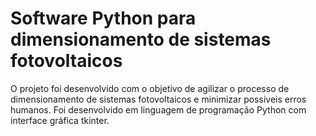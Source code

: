 # Software Python para dimensionamento de sistemas fotovoltaicos
O projeto foi desenvolvido com o objetivo de agilizar o processo de dimensionamento de sistemas fotovoltaicos e minimizar possiveis erros humanos. Foi desenvolvido em linguagem de programação Python com interface gráfica tkinter.
